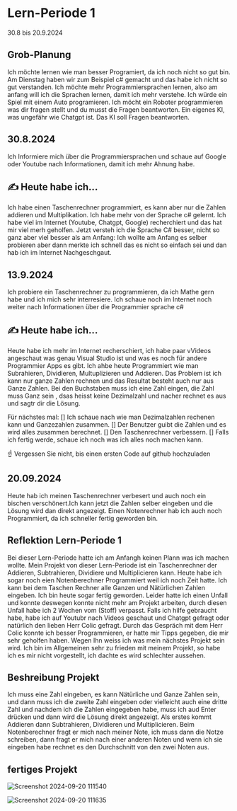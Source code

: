 # Lern-Periode 1

30.8 bis 20.9.2024

## Grob-Planung

Ich möchte lernen wie man besser Programiert, da ich noch nicht so gut bin. Am Dienstag haben wir zum Beispiel c# gemacht und das habe ich nicht so gut verstanden. Ich möchte mehr Programmiersprachen lernen, also am anfang will ich die Sprachen lernen, damit ich mehr verstehe. Ich würde ein Spiel mit einem Auto programieren. Ich möcht ein Roboter programmieren was dir fragen stellt und du musst die Fragen beantworten. Ein eigenes KI, was ungefähr wie Chatgpt ist. Das KI soll Fragen beantworten. 

## 30.8.2024
Ich Informiere mich über die Programmiersprachen und schaue auf Google oder Youtube nach Informationen, damit ich mehr Ahnung habe.
## ✍️ Heute habe ich... 
Ich habe einen Taschenrechner programmiert, es kann aber nur die Zahlen addieren und Multiplikation. Ich habe mehr von der Sprache c# gelernt. Ich habe viel im Internet (Youtube, Chatgpt, Google) recherchiert und das hat mir viel merh geholfen. Jetzt versteh ich die Sprache C# besser, nicht so ganz aber viel besser als am Anfang: Ich wollte am Anfang es selber probieren aber dann merkte ich schnell das es nicht so einfach sei und dan hab ich im Internet Nachgeschgaut.




## 13.9.2024
Ich probiere ein Taschenrechner zu programmieren, da ich Mathe gern habe und ich mich sehr interresiere. Ich schaue noch im Internet noch weiter nach Informationen über die Programmier sprache c# 
## ✍️ Heute habe ich... 
Heute habe ich mehr im Internet recherschiert, ich habe paar vVideos angeschaut was genau Visual Studio ist und was es noch für andere Programmier Apps es gibt. Ich ahbe heute Programmiert wie man Subrahieren, Dividieren, Multuplizieren und Addieren. Das Problem ist ich kann nur ganze Zahlen rechnen und das Resultat besteht auch nur aus Ganze Zahlen. Bei den Buchstaben muss ich eine Zahl eingen, die Zahl muss Ganz sein , dsas heisst keine Dezimalzahl und nacher rechnet es aus und sagtr dir die Lösung.

Für nächstes mal:
[] Ich schaue nach wie man Dezimalzahlen rechenen kann und Ganzezahlen zusammen. 
[] Der Benutzer guibt die Zahlen und es wird alles zusammen berechnet.
[] Den Taschenrechner verbessern.
[] Falls ich fertig werde, schaue ich noch was ich alles noch machen kann.




☝️ Vergessen Sie nicht, bis einen ersten Code auf github hochzuladen
## 20.09.2024
Heute hab ich meinen Taschenrechner verbesert und auch noch ein bischen verschönert.Ich kann jetzt die Zahlen selber eingeben und die Lösung wird dan direkt angezeigt. Einen Notenrechner hab ich auch noch Programmiert, da ich schneller fertig geworden bin.
## Reflektion Lern-Periode 1
Bei dieser Lern-Periode hatte ich am Anfangh keinen Plann was ich machen wollte. Mein Projekt von dieser Lern-Periode ist ein Taschenrechner der Addieren, Subtrahieren, Dividiere und Multiplicieren kann. Heute habe ich sogar noch eien Notenberechner Programmiert weil ich noch Zeit hatte. Ich kann bei dem Taschen Rechner alle Ganzen und Nätürlichen Zahlen eingeben. Ich bin heute sogar fertig geworden. Leider hatte ich einen Unfall und konnte deswegen konnte nicht mehr am Projekt arbeiten, durch diesen Unfall habe ich 2 Wochen vom (Stoff) verpasst. Falls ich hilfe gebraucht habe, habe ich auf Youtubr nach Videos geschaut und Chatgpt gefragt oder natürlich den lieben Herr Colic gefragt. Durch das Gespräch mit dem Herr Colic konnte ich besser Programmieren, er hatte mir Tipps gegeben, die mir sehr geholfen haben. Wegen Ihn weiss ich was mein nächstes Projekt sein wird. Ich bin im Allgemeinen sehr zu frieden mit meinem Projekt, so habe ich es mir nicht vorgestellt, ich dachte es wird schlechter aussehen.

## Beshreibung Projekt
Ich muss eine Zahl eingeben, es kann Nätürliche und Ganze Zahlen sein, und dann muss ich die zweite Zahl eingeben oder vielleicht auch eine dritte Zahl und nachdem ich die Zahlen eingegeben habe, muss ich aud Enter drücken und dann wird die Lösung direkt angezeigt. Als erstes kommt Addieren dann Subtrahieren, Dividieren und Multiplicieren. Beim Notenberechner fragt er mich nach meiner Note, ich muss dann die Notze schreiben, dann fragt er mich nach einer anderen Noten und wenn ich sie eingeben habe rechnet es den Durchschnitt von den zwei Noten aus.




## fertiges Projekt

![Screenshot 2024-09-20 111540](https://github.com/user-attachments/assets/f8007f02-cbe5-42ac-b562-3e6f84eb03db)



![Screenshot 2024-09-20 111635](https://github.com/user-attachments/assets/9186660e-0777-47ff-9be6-6476361740bb)








